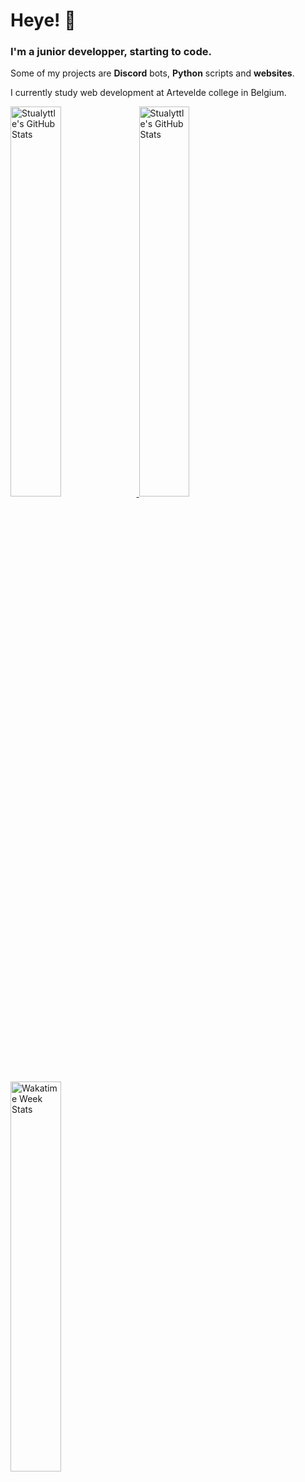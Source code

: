 # Heye! 👋
### I'm a junior developper, starting to code.
Some of my projects are **Discord** bots, **Python** scripts and **websites**.

I currently study web development at Artevelde college in Belgium.

<a href="https://www.stualyttle.com">
  <img width="40%" src="https://github-readme-stats.vercel.app/api/top-langs/?username=Stualyttle&layout=compact&bg_color=1d1f21&text_color=c9cacc" alt="Stualyttle's GitHub Stats"  />
</a>
<a href="https://www.stualyttle.com">
  <img width="40%"  src="https://github-readme-stats.vercel.app/api?username=Stualyttle&bg_color=1d1f21&text_color=c9cacc" alt="Stualyttle's GitHub Stats" />
</a>
<a href="https://www.stualyttle.com">
  <img width="40%" src="https://github-readme-stats.vercel.app/api/wakatime?username=Stualyttle&bg_color=1d1f21&text_color=c9cacc" alt="Wakatime Week Stats" />
</a>

